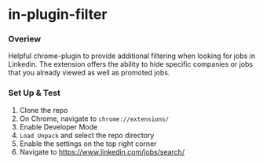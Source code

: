 # in-plugin-filter


### Overiew
Helpful chrome-plugin to provide additional filtering when looking for jobs in Linkedin. The extension offers the ability to hide specific companies or jobs that you already viewed as well as promoted jobs.



### Set Up & Test

1. Clone the repo
2. On Chrome, navigate to `chrome://extensions/`
3. Enable Developer Mode
4. `Load Unpack` and select the repo directory
5. Enable the settings on the top right corner
6. Navigate to https://www.linkedin.com/jobs/search/
